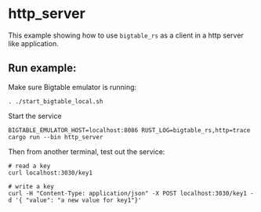 # http_server

This example showing how to use `bigtable_rs` as a client in a http server like application.

## Run example:

Make sure Bigtable emulator is running:

```
. ./start_bigtable_local.sh
```

Start the service

```
BIGTABLE_EMULATOR_HOST=localhost:8086 RUST_LOG=bigtable_rs,http=trace cargo run --bin http_server
```

Then from another terminal, test out the service:

```
# read a key
curl localhost:3030/key1

# write a key
curl -H "Content-Type: application/json" -X POST localhost:3030/key1 -d '{ "value": "a new value for key1"}'
```
